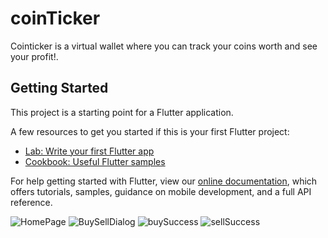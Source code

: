 # coinTicker

Cointicker is a virtual wallet where you can track your coins worth and see your profit!.

## Getting Started

This project is a starting point for a Flutter application.

A few resources to get you started if this is your first Flutter project:

- [Lab: Write your first Flutter app](https://flutter.dev/docs/get-started/codelab)
- [Cookbook: Useful Flutter samples](https://flutter.dev/docs/cookbook)

For help getting started with Flutter, view our
[online documentation](https://flutter.dev/docs), which offers tutorials,
samples, guidance on mobile development, and a full API reference.


![HomePage](https://github.com/umutyesildal/coinTicker/blob/master/images/1.JPG)
![BuySellDialog](https://github.com/umutyesildal/coinTicker/blob/master/images/2.JPG)
![buySuccess](https://github.com/umutyesildal/coinTicker/blob/master/images/3.JPG)
![sellSuccess](https://github.com/umutyesildal/coinTicker/blob/master/images/4.JPG)
